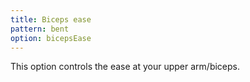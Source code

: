 ```yaml
---
title: Biceps ease
pattern: bent
option: bicepsEase
---
```


This option controls the ease at your upper arm/biceps.
